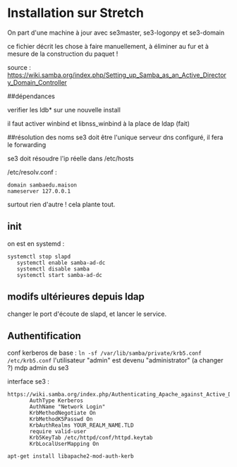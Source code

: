 # Installation sur Stretch
On part d'une machine à jour avec se3master, se3-logonpy et se3-domain

ce fichier décrit les chose à faire manuellement, à éliminer au fur et à mesure de la construction du paquet !

source : 
https://wiki.samba.org/index.php/Setting_up_Samba_as_an_Active_Directory_Domain_Controller

##dépendances

verifier les ldb* sur une nouvelle install

il faut activer winbind et libnss_winbind à la place de ldap (fait)

##résolution des noms
se3 doit être l'unique serveur dns configuré, il fera le forwarding

se3 doit résoudre l'ip réelle dans /etc/hosts

/etc/resolv.conf : 
```
domain sambaedu.maison
nameserver 127.0.0.1
```
surtout rien d'autre ! cela plante tout.

## init
on est en systemd : 

```
systemctl stop slapd
   systemctl enable samba-ad-dc
   systemctl disable samba
   systemctl start samba-ad-dc
```
## modifs ultérieures depuis ldap
changer le port d'écoute de slapd, et lancer le service.

## Authentification
conf kerberos de base : `ln -sf /var/lib/samba/private/krb5.conf /etc/krb5.conf`
l'utilisateur "admin" est devenu "administrator"  (a changer ?) mdp admin du se3

interface se3 :

```
https://wiki.samba.org/index.php/Authenticating_Apache_against_Active_Directory
       AuthType Kerberos
       AuthName "Network Login"
       KrbMethodNegotiate On
       KrbMethodK5Passwd On
       KrbAuthRealms YOUR_REALM_NAME.TLD
       require valid-user
       Krb5KeyTab /etc/httpd/conf/httpd.keytab
       KrbLocalUserMapping On

apt-get install libapache2-mod-auth-kerb
```
